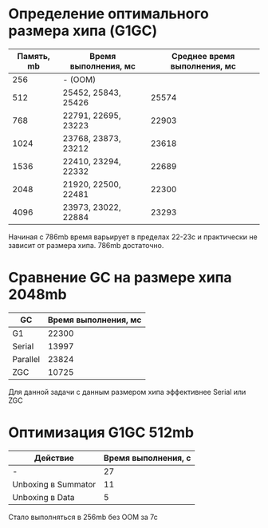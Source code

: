 # Определение оптимального размера хипа (G1GC)
|  Память, mb| Время выполнения, мс | Среднее время выполнения, мс |
|---|---|------------------------------|
| 256 | - (OOM) ||
|512 | 25452, 25843, 25426 | 25574                        |
|768|22791, 22695, 23223 | 22903                        |
|1024|23768, 23873, 23212| 23618                        |
|1536|22410, 23294, 22332| 22689                        |
|2048|21920, 22500, 22481| 22300                        |
|4096|23973, 23022, 22884| 23293                        |

Начиная с 786mb время варьирует в пределах 22-23с и практически не зависит от размера хипа. 786mb достаточно.

# Сравнение GC на размере хипа 2048mb
|GC| Время выполнения, мс |
|---|----------------------|
|G1| 22300                |
|Serial| 13997                |
|Parallel| 23824                |
|ZGC| 10725                |

Для данной задачи с данным размером хипа эффективнее Serial или ZGC

# Оптимизация G1GC 512mb
|Действие | Время выполнения, c |
|---|---------------------|
|- | 27                  |
|Unboxing в Summator| 11                  |
|Unboxing в Data | 5                   |

Стало выполняться в 256mb без OOM за 7с